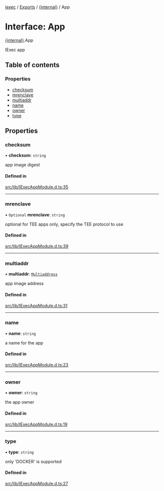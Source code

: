 [iexec](../README.md) / [Exports](../modules.md) / [{internal}](../modules/internal_.md) / App

# Interface: App

[{internal}](../modules/internal_.md).App

IExec app

## Table of contents

### Properties

- [checksum](internal_.App.md#checksum)
- [mrenclave](internal_.App.md#mrenclave)
- [multiaddr](internal_.App.md#multiaddr)
- [name](internal_.App.md#name)
- [owner](internal_.App.md#owner)
- [type](internal_.App.md#type)

## Properties

### checksum

• **checksum**: `string`

app image digest

#### Defined in

[src/lib/IExecAppModule.d.ts:35](https://github.com/iExecBlockchainComputing/iexec-sdk/blob/29964cf/src/lib/IExecAppModule.d.ts#L35)

___

### mrenclave

• `Optional` **mrenclave**: `string`

optional for TEE apps only, specify the TEE protocol to use

#### Defined in

[src/lib/IExecAppModule.d.ts:39](https://github.com/iExecBlockchainComputing/iexec-sdk/blob/29964cf/src/lib/IExecAppModule.d.ts#L39)

___

### multiaddr

• **multiaddr**: [`Multiaddress`](../modules/internal_.md#multiaddress)

app image address

#### Defined in

[src/lib/IExecAppModule.d.ts:31](https://github.com/iExecBlockchainComputing/iexec-sdk/blob/29964cf/src/lib/IExecAppModule.d.ts#L31)

___

### name

• **name**: `string`

a name for the app

#### Defined in

[src/lib/IExecAppModule.d.ts:23](https://github.com/iExecBlockchainComputing/iexec-sdk/blob/29964cf/src/lib/IExecAppModule.d.ts#L23)

___

### owner

• **owner**: `string`

the app owner

#### Defined in

[src/lib/IExecAppModule.d.ts:19](https://github.com/iExecBlockchainComputing/iexec-sdk/blob/29964cf/src/lib/IExecAppModule.d.ts#L19)

___

### type

• **type**: `string`

only 'DOCKER' is supported

#### Defined in

[src/lib/IExecAppModule.d.ts:27](https://github.com/iExecBlockchainComputing/iexec-sdk/blob/29964cf/src/lib/IExecAppModule.d.ts#L27)
